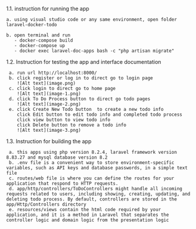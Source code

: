 1.1. instruction for running the app 

    a. using visual studio code or any same environment, open folder laravel-docker-todo 
    
    b. open terminal and run 
       - docker-compose build 
       - docker-compose up
       - docker exec laravel-doc-apps bash -c "php artisan migrate"

1.2. Instruction for testing the app and interface documentation

     a. run url http://localhost:8000/ 
     b. click register or log in to direct go to login page
        ![Alt text](image.png)
     c. click login to direct go to home page
        ![Alt text](image-1.png)
     d. click To Do Process button to direct go todo pages
        ![Alt text](image-2.png)
     e. click Create New Todo button  to create a new todo info
        click Edit button to edit todo info and completed todo process
        click view button to view todo info
        click Delete button to remove a todo info
        ![Alt text](image-3.png)
          
1.3. Instruction for building the app

     a. this apps using php version 8.2.4, laravel framework version 8.83.27 and mysql database version 8.2
     b. .env file is a convenient way to store environment-specific variables, such as API keys and database passwords, in a simple text file
     c. routes/web file is where you can define the routes for your application that respond to HTTP requests.
     d. app/http/controllers/ToDoControllers might handle all incoming requests related to users, including showing, creating, updating, and deleting todo process. By default, controllers are stored in the app/Http/Controllers directory
     e. resources/views contain the html code required by your application, and it is a method in Laravel that separates the controller logic and domain logic from the presentation logic

